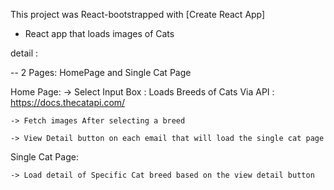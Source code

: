 This project was React-bootstrapped with [Create React App]

- React app that loads images of Cats

detail :

-- 2 Pages: HomePage and Single Cat Page 


Home Page:
    -> Select Input Box : Loads Breeds of Cats Via API :  https://docs.thecatapi.com/

    -> Fetch images After selecting a breed

    -> View Detail button on each email that will load the single cat page

 Single Cat Page:

 	-> Load detail of Specific Cat breed based on the view detail button 
